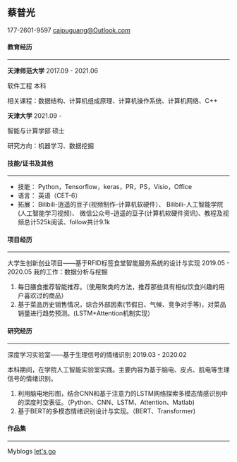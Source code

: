 ## 蔡普光
177-2601-9597
caipuguang@Outlook.com       

#### 教育经历

---

**天津师范大学**		2017.09  - 2021.06

软件工程 本科

相关课程：数据结构、计算机组成原理、计算机操作系统、计算机网络、C++

**天津大学**				2021.09 - 

智能与计算学部 硕士

研究方向：机器学习、数据挖掘

#### 技能/证书及其他

---

- 技能： Python，Tensorflow，keras，PR，PS，Visio，Office
- 语言： 英语（CET-6）
- 拓展： Bilibili-逍遥的豆子(视频制作-计算机软硬件）、 Bilibili-人工智能学院(人工智能学习视频)、 微信公众号-逍遥的豆子(计算机软硬件资讯)、教程及视频总计525k阅读、follow共计9.1k

#### 项目经历

---

大学生创新创业项目——基于RFID标签食堂智能服务系统的设计与实现		2019.05  - 2020.05
我的工作：数据分析与挖掘
1. 每日膳食推荐智能推荐。（使用聚类的方法，推荐那些具有相似饮食兴趣的用户喜欢过的商品）
2. 基于菜品历史销售情况，综合外部因素(节假日、气候、竞争对手等)，对菜品销量进行趋势预测。(LSTM+Attention机制实现）

#### 研究经历

---

深度学习实验室——基于生理信号的情绪识别		2019.03  - 2020.02

本科期间，在学院人工智能实验室实践。主要内容为基于脑电、皮点、肌电等生理信号的情绪识别。
1. 利用脑电地形图，结合CNN和基于注意力的LSTM网络探索多模态情感识别中的深度时空表征。（Python、CNN、LSTM、Attention、Matlab)
2. 基于BERT的多模态情绪识别设计与实现。（BERT、Transformer)

#### 作品集
---
Myblogs [let's go](https://www.cnblogs.com/cpg123/)
